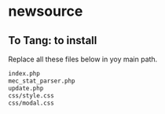 # newsource
## To Tang: to install
Replace all these files below in yoy main path.

```bash
index.php
mec_stat_parser.php
update.php
css/style.css
css/modal.css
```
